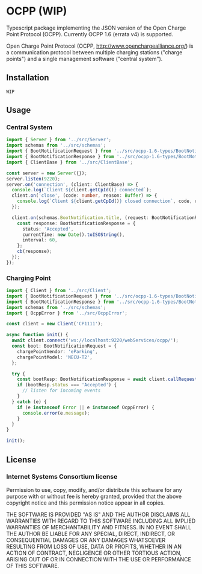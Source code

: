 # OCPP (WIP)

Typescript package implementing the JSON version of the Open Charge Point Protocol (OCPP). Currently OCPP 1.6 (errata v4) is supported.

Open Charge Point Protocol (OCPP, <http://www.openchargealliance.org/>) is a communication protocol between multiple charging stations ("charge points") and a single management software ("central system").

## Installation
```
WIP
```

## Usage

### Central System

```ts
import { Server } from '../src/Server';
import schemas from '../src/schemas';
import { BootNotificationRequest } from '../src/ocpp-1.6-types/BootNotification';
import { BootNotificationResponse } from '../src/ocpp-1.6-types/BootNotificationResponse';
import { ClientBase } from '../src/ClientBase';

const server = new Server({});
server.listen(9220);
server.on('connection', (client: ClientBase) => {
  console.log(`Client ${client.getCpId()} connected`);
  client.on('close', (code: number, reason: Buffer) => {
    console.log(`Client ${client.getCpId()} closed connection`, code, reason.toString());
  });

  client.on(schemas.BootNotification.title, (request: BootNotificationRequest, cb: (response: BootNotificationResponse) => void) => {
    const response: BootNotificationResponse = {
      status: 'Accepted',
      currentTime: new Date().toISOString(),
      interval: 60,
    };
    cb(response);
  });
});
```

### Charging Point

```ts
import { Client } from '../src/Client';
import { BootNotificationRequest } from '../src/ocpp-1.6-types/BootNotification';
import { BootNotificationResponse } from '../src/ocpp-1.6-types/BootNotificationResponse';
import schemas from '../src/schemas';
import { OcppError } from '../src/OcppError';

const client = new Client('CP1111');

async function init() {
  await client.connect('ws://localhost:9220/webServices/ocpp/');
  const boot: BootNotificationRequest = {
    chargePointVendor: 'eParking',
    chargePointModel: 'NECU-T2',
  };

  try {
    const bootResp: BootNotificationResponse = await client.callRequest(schemas.BootNotification.title, boot);
    if (bootResp.status === 'Accepted') {
      // listen for incoming events
    }
  } catch (e) {
    if (e instanceof Error || e instanceof OcppError) {
      console.error(e.message);
    }
  }
}

init();
```

## License

### Internet Systems Consortium license

Permission to use, copy, modify, and/or distribute this software for any purpose
with or without fee is hereby granted, provided that the above copyright notice
and this permission notice appear in all copies.

THE SOFTWARE IS PROVIDED "AS IS" AND THE AUTHOR DISCLAIMS ALL WARRANTIES WITH
REGARD TO THIS SOFTWARE INCLUDING ALL IMPLIED WARRANTIES OF MERCHANTABILITY AND
FITNESS. IN NO EVENT SHALL THE AUTHOR BE LIABLE FOR ANY SPECIAL, DIRECT,
INDIRECT, OR CONSEQUENTIAL DAMAGES OR ANY DAMAGES WHATSOEVER RESULTING FROM LOSS
OF USE, DATA OR PROFITS, WHETHER IN AN ACTION OF CONTRACT, NEGLIGENCE OR OTHER
TORTIOUS ACTION, ARISING OUT OF OR IN CONNECTION WITH THE USE OR PERFORMANCE OF
THIS SOFTWARE.
